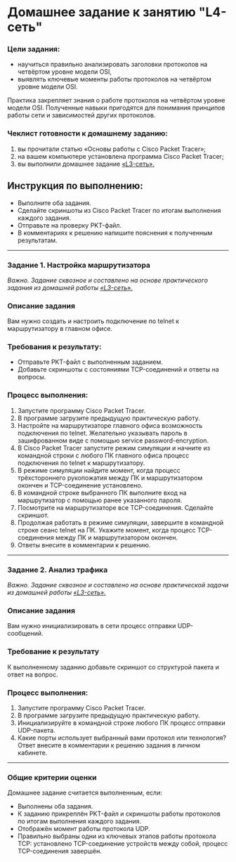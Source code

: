 # Домашнее задание к занятию "L4-сеть"
 

### Цели задания:
- научиться правильно анализировать заголовки протоколов на четвёртом уровне модели OSI,
- выявлять ключевые моменты работы протоколов на четвёртом уровне модели OSI.

Практика закрепляет знания о работе протоколов на четвёртом уровне модели OSI. Полученные навыки пригодятся для понимания принципов работы сети и зависимостей других протоколов.

### Чеклист готовности к домашнему заданию:
1. вы прочитали статью «Основы работы с Cisco Packet Tracer»;
2. на вашем компьютере установлена программа Cisco Packet Tracer; 
3. вы выполнили домашнее задание [«L3-сеть».](https://github.com/karapuze/Network_homeworks/blob/main/4-03.md)

## Инструкция по выполнению: 
- Выполните оба задания.
- Сделайте скриншоты из Cisco Packet Tracer по итогам выполнения каждого задания.
- Отправьте на проверку PKT-файл. 
- В комментариях к решению напишите пояснения к полученным результатам. 

---

### Задание 1. Настройка маршрутизатора
*Важно. Задание сквозное и составлено на основе практического задания из домашней работы [«L3-сеть».](https://github.com/karapuze/Network_homeworks/blob/main/4-03.md)*

### Описание задания
Вам нужно создать и настроить подключение по telnet к маршрутизатору в главном офисе. 

### Требования к результату:
- Отправьте PKT-файл с выполненным заданием.
- Добавьте скриншоты с состояниями TCP-соединений и ответы на вопросы.

### Процесс выполнения:
1. Запустите программу Cisco Packet Tracer.
2. В программе загрузите предыдущую практическую работу.
3. Настройте на маршрутизаторе главного офиса возможность подключения по telnet. Желательно указывать пароль в зашифрованном виде с помощью service password-encryption.
4. В Cisco Packet Tracer запустите режим симуляции и начните из командной строки с любого ПК главного офиса процесс подключения по telnet к маршрутизатору.
5. В режиме симуляции найдите момент, когда процесс трёхстороннего рукопожатия между ПК и маршрутизатором окончен и TCP-соединение установлено.
6. В командной строке выбранного ПК выполните вход на маршрутизатор с помощью ранее указанного пароля.
7. Посмотрите на маршрутизаторе все TCP-соединения. Сделайте скриншот.
8. Продолжая работать в режиме симуляции, завершите в командной строке сеанс telnet на ПК. Укажите момент, когда процесс TCP-соединения между ПК и маршрутизатором окончен.
9. Ответы внесите в комментарии к решению.
   
---

### Задание 2. Анализ трафика
*Важно. Задание сквозное и составлено на основе практической задачи из домашней работы [«L3-сеть».](https://github.com/karapuze/Network_homeworks/blob/main/4-03.md)*

### Описание задания
Вам нужно инициализировать в сети процесс отправки UDP-сообщений.

### Требование к результату
К выполненному заданию добавьте скриншот со структурой пакета и ответ на вопрос.

### Процесс выполнения:
1. Запустите программу Cisco Packet Tracer.
2. В программе загрузите предыдущую практическую работу.
3. Инициализируйте в командной строке любого ПК процесс отправки UDP-пакета.
4. Какие порты использует выбранный вами протокол или технология? Ответ внесите в комментарии к решению задания в личном кабинете.

---

### Общие критерии оценки

Домашнее задание считается выполненным, если:
- Выполнены оба задания.
- К заданию прикреплён PKT-файл и скриншоты работы протоколов по итогам выполнения каждого задания.
- Отображён момент работы протокола UDP.
- Правильно выбраны одни из ключевых этапов работы протокола TCP: установлено TCP-соединение устройств между собой, процесс TCP-соединения завершён.
 
 

